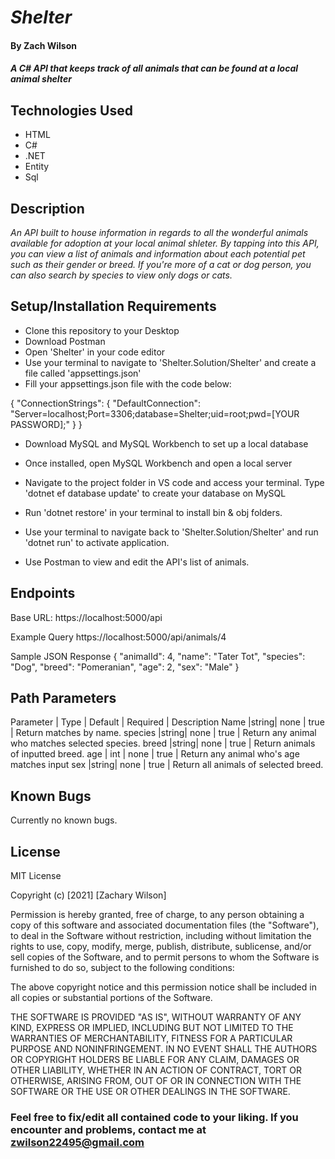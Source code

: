# _Shelter_

#### By **Zach Wilson**

#### _A C# API that keeps track of all animals that can be found at a local animal shelter_

## Technologies Used

* HTML
* C#
* .NET
* Entity
* Sql

## Description

_An API built to house information in regards to all the wonderful animals available for adoption at your local animal shleter. By tapping into this API, you can view a list of animals and information about each potential pet such as their gender or breed. If you're more of a cat or dog person, you can also search by species to view only dogs or cats._

## Setup/Installation Requirements

* Clone this repository to your Desktop
* Download Postman
* Open 'Shelter' in your code editor
* Use your terminal to navigate to 'Shelter.Solution/Shelter' and create a file called 'appsettings.json'
* Fill your appsettings.json file with the code below:

{
"ConnectionStrings": {
"DefaultConnection": "Server=localhost;Port=3306;database=Shelter;uid=root;pwd=[YOUR PASSWORD];"
}
}

* Download MySQL and MySQL Workbench to set up a local database
* Once installed, open MySQL Workbench and open a local server

* Navigate to the project folder in VS code and access your terminal. Type 'dotnet ef database update' to create your database on MySQL

* Run 'dotnet restore' in your terminal to install bin & obj folders.

* Use your terminal to navigate back to 'Shelter.Solution/Shelter' and run 'dotnet run' to activate application.
* Use Postman to view and edit the API's list of animals.

## Endpoints

Base URL: https://localhost:5000/api

Example Query
https://localhost:5000/api/animals/4

Sample JSON Response
{
    "animalId": 4,
    "name": "Tater Tot",
    "species": "Dog",
    "breed": "Pomeranian",
    "age": 2,
    "sex": "Male"
}

## Path Parameters

Parameter	| Type | Default | Required |	Description
  Name	  |string|	none   |	 true   |	Return matches by name.
  species	|string|	none	 |   true	  | Return any animal who matches selected species.
  breed	  |string|	none	 |   true	  | Return animals of inputted breed.
  age     | int  |  none   |   true   | Return any animal who's age matches input
  sex	    |string|	none	 |   true	  | Return all animals of selected breed.

## Known Bugs

Currently no known bugs.

## License

MIT License

Copyright (c) [2021] [Zachary Wilson]

Permission is hereby granted, free of charge, to any person obtaining a copy
of this software and associated documentation files (the "Software"), to deal
in the Software without restriction, including without limitation the rights
to use, copy, modify, merge, publish, distribute, sublicense, and/or sell
copies of the Software, and to permit persons to whom the Software is
furnished to do so, subject to the following conditions:

The above copyright notice and this permission notice shall be included in all
copies or substantial portions of the Software.

THE SOFTWARE IS PROVIDED "AS IS", WITHOUT WARRANTY OF ANY KIND, EXPRESS OR
IMPLIED, INCLUDING BUT NOT LIMITED TO THE WARRANTIES OF MERCHANTABILITY,
FITNESS FOR A PARTICULAR PURPOSE AND NONINFRINGEMENT. IN NO EVENT SHALL THE
AUTHORS OR COPYRIGHT HOLDERS BE LIABLE FOR ANY CLAIM, DAMAGES OR OTHER
LIABILITY, WHETHER IN AN ACTION OF CONTRACT, TORT OR OTHERWISE, ARISING FROM,
OUT OF OR IN CONNECTION WITH THE SOFTWARE OR THE USE OR OTHER DEALINGS IN THE
SOFTWARE.

### Feel free to fix/edit all contained code to your liking. If you encounter and problems, contact me at zwilson22495@gmail.com